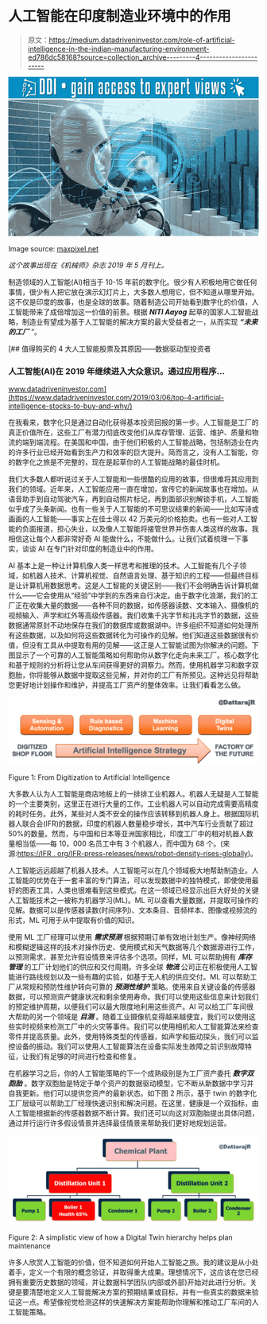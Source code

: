 # 人工智能在印度制造业环境中的作用

> 原文：<https://medium.datadriveninvestor.com/role-of-artificial-intelligence-in-the-indian-manufacturing-environment-ed786dc58168?source=collection_archive---------4----------------------->

[![](img/aa00943c60516430b0858610491548a8.png)](http://www.track.datadriveninvestor.com/1B9E)![](img/f9697f382aff149c804623fefd5085e7.png)

Image source: [maxpixel.net](https://www.maxpixel.net/Artificial-Intelligence-Technology-Futuristic-3262753)

*这个故事出现在《机械师》杂志 2019 年 5 月刊上。*

制造领域的人工智能(AI)相当于 10-15 年前的数字化。很少有人积极地用它做任何事情，很少有人把它放在演示幻灯片上，大多数人想用它，但不知道从哪里开始。这不仅是印度的故事，也是全球的故事。随着制造公司开始看到数字化的价值，人工智能带来了成倍增加这一价值的前景。根据 ***NITI Aayog*** 起草的国家人工智能战略，制造业有望成为基于人工智能的解决方案的最大受益者之一，从而实现 ***“未来的工厂*** ”。

[](https://www.datadriveninvestor.com/2019/03/06/top-4-artificial-intelligence-stocks-to-buy-and-why/) [## 值得购买的 4 大人工智能股票及其原因——数据驱动型投资者

### 人工智能(AI)在 2019 年继续进入大众意识。通过应用程序…

www.datadriveninvestor.com](https://www.datadriveninvestor.com/2019/03/06/top-4-artificial-intelligence-stocks-to-buy-and-why/) 

在我看来，数字化只是通过自动化获得基本投资回报的第一步。人工智能是工厂的真正价值所在，这些工厂有潜力彻底改变他们从库存管理、运营、维护、质量和物流的端到端流程。在美国和中国，由于他们积极的人工智能战略，包括制造业在内的许多行业已经开始看到生产力和效率的巨大提升。简而言之，没有人工智能，你的数字化之旅是不完整的，现在是起草你的人工智能战略的最佳时机。

我们大多数人都听说过关于人工智能和一些很酷的应用的故事，但很难将其应用到我们的领域。近年来，人工智能应用一直在增加，宣传它的新闻故事也在增加。从语音助手到自动驾驶汽车，再到自动照片标记，再到面部识别解锁手机，人工智能似乎成了头条新闻。也有一些关于人工智能的不可思议结果的新闻——比如写诗或画画的人工智能——事实上在佳士得以 42 万美元的价格拍卖。也有一些对人工智能的负面报道，担心失业，以及像人工智能将接管世界并伤害人类这样的故事。我相信这让每个人都非常好奇 AI 能做什么，不能做什么。让我们试着梳理一下事实，谈谈 AI 在专门针对印度的制造业中的作用。

AI 基本上是一种让计算机像人类一样思考和推理的技术。人工智能有几个子领域，如机器人技术、计算机视觉、自然语言处理、基于知识的工程——但最终目标是让计算机用数据思考。这是人工智能的关键区别——我们不会明确告诉计算机做什么——它会使用从“经验”中学到的东西来自行决定。由于数字化浪潮，我们的工厂正在收集大量的数据——各种不同的数据，如传感器读数、文本输入、摄像机的视频输入、声学和红外等高级传感器。我们收集千兆字节和兆兆字节的数据，这些数据通常原封不动地保存在我们的数据库或数据湖中。许多组织不知道如何处理所有这些数据，以及如何将这些数据转化为可操作的见解。他们知道这些数据很有价值，但没有工具从中提取有用的见解——这正是人工智能试图为你解决的问题。下图显示了一个可靠的人工智能策略如何帮助你从数字化走向未来工厂。核心数字化和基于规则的分析将让您从车间获得更好的洞察力。然而，使用机器学习和数字双胞胎，你将能够从数据中提取这些见解，并对你的工厂有所预见。这种远见将帮助您更好地计划操作和维护，并提高工厂资产的整体效率。让我们看看怎么做。

![](img/148351807ce1fdda331563dc0d1d18e8.png)

Figure 1: From Digitization to Artificial Intelligence

大多数人认为人工智能是商店地板上的一排排工业机器人。机器人无疑是人工智能的一个主要类别，这里正在进行大量的工作。工业机器人可以自动完成需要高精度的耗时任务。此外，某些对人类不安全的操作应该转移到机器人身上。根据国际机器人联合会(IFR)的数据，印度的机器人数量稳步增长，其中汽车行业贡献了超过 50%的数量。然而，与中国和日本等亚洲国家相比，印度工厂中的相对机器人数量相当低——每 10，000 名员工中有 3 个机器人，而中国为 68 个。(来源:[https://IFR . org/IFR-press-releases/news/robot-density-rises-globally](https://ifr.org/ifr-press-releases/news/robot-density-rises-globally))。

人工智能远远超越了机器人技术。人工智能可以在几个领域极大地帮助制造业。人工智能的优势在于一套丰富的专门算法，可以发现数据中的独特模式，即使使用最好的图表工具，人类也很难看到这些模式。在这一领域已经显示出巨大好处的关键人工智能技术之一被称为机器学习(ML)。ML 可以查看大量数据，并提取可操作的见解。数据可以是传感器读数(时间序列)、文本条目、音频样本、图像或视频流的形式，ML 可用于从中提取有价值的知识。

使用 ML 工厂经理可以使用 ***需求预测*** 根据预期订单有效地计划生产。像神经网络和模糊逻辑这样的技术对操作历史、使用模式和天气数据等几个数据源进行工作，以预测需求，甚至允许假设情景来评估多个选项。同样，ML 可以帮助拥有 ***库存管理*** 的工厂计划他们的供应和交付周期。许多全球 ***物流*** 公司正在积极使用人工智能进行路线规划以及一些有趣的实验，如基于无人机的供应交付。ML 可以帮助工厂从常规和预防性维护转向可靠的 ***预测性维护*** 策略。使用来自关键设备的传感器数据，可以预测资产健康状况和剩余使用寿命。我们可以使用这些信息来计划我们的预定维护周期，以便我们可以最大限度地利用这些资产。AI 可以给工厂车间很大帮助的另一个领域是 ***目测*** 。随着工业摄像机变得越来越便宜，我们可以使用这些实时视频来检测工厂中的火灾等事件。我们可以使用相机和人工智能算法来检查零件并提高质量。此外，使用特殊类型的传感器，如声学和振动探头，我们可以监控设备的振动。我们可以使用人工智能算法在设备实际发生故障之前识别故障特征，让我们有足够的时间进行检查和修复。

在机器学习之后，你的人工智能策略的下一个成熟级别是为工厂资产委托 ***数字双胞胎*** 。数字双胞胎是特定于单个资产的数据驱动模型，它不断从新数据中学习并自我更新。他们可以提供您资产的最新状态。如下图 2 所示，基于 twin 的数字化工厂层级可以帮助工厂经理快速识别和解决问题。在这里，健康是一个双指标，由人工智能根据新的传感器数据不断计算。我们还可以向这对双胞胎提出具体问题，通过并行运行许多假设情景并选择最佳情景来帮助我们更好地规划运营。

![](img/d816200cfac9b3b2cf9ecca65c648d11.png)

Figure 2: A simplistic view of how a Digital Twin hierarchy helps plan maintenance

许多人欣赏人工智能的价值，但不知道如何开始人工智能之旅。我的建议是从小处着手，定义一个有限的概念验证，并取得重大成果。理想情况下，这应该在您已经拥有重要历史数据的领域，并让数据科学团队(内部或外部)开始对此进行分析。关键是要清楚地定义人工智能解决方案的预期结果或目标，并有一些真实的数据来验证这一点。希望像视觉检测这样的快速解决方案能帮助你理解和推动工厂车间的人工智能策略。